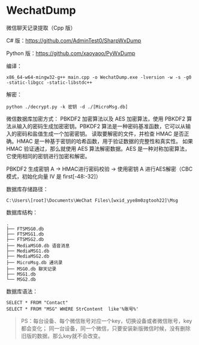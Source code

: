 # WechatDump
微信聊天记录提取（Cpp 版）

C# 版：https://github.com/AdminTest0/SharpWxDump

Python 版：https://github.com/xaoyaoo/PyWxDump

编译：
```
x86_64-w64-mingw32-g++ main.cpp -o WechatDump.exe -lversion -w -s -g0 -static-libgcc -static-libstdc++
```

解密：
```
python ./decrypt.py -k 密钥 -d ./[MicroMsg.db]
```
微信数据库加密方式： PBKDF2 加密算法以及 AES 加密算法，使用 PBKDF2 算法从输入的密码生成加密密钥。PBKDF2 算法是一种密码基准函数，它可以从输入的密码和盐值生成一个加密密钥。
读取要解密的文件，并检查 HMAC 是否正确。HMAC 是一种基于密钥的哈希函数，用于验证数据的完整性和真实性。
如果 HMAC 验证通过，那么就使用 AES 算法解密数据。AES 是一种对称加密算法，它使用相同的密钥进行加密和解密。

PBKDF2 生成密钥 A -> HMAC进行密码校验 -> 使用密钥 A 进行AES解密（CBC模式，初始化向量 IV 是 first[-48:-32]）

数据库存储路径：
```
C:\Users\[root]\Documents\WeChat Files\[wxid_yye8m0zgtooh22]\Msg
```

数据库结构：
```
.
├── FTSMSG0.db
├── FTSMSG1.db
├── FTSMSG2.db
├── MediaMSG0.db 语音消息
├── MediaMSG1.db
├── MediaMSG2.db
├── MicroMsg.db 通讯录
├── MSG0.db 聊天记录
├── MSG1.db
└── MSG2.db
```

数据库语法：
```
SELECT * FROM "Contact"
SELECT * FROM "MSG" WHERE StrContent  like'%账号%'
```

> PS：每台设备、每个微信账号对应一个key，切换设备或者微信账号，key都会变化；
> 同一台设备，同一个微信，只要安装新版微信时候，没有删除旧版的数据，那么key就不会改变。
